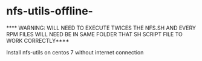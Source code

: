# nfs-utils-offline-


**** WARNING: WILL NEED TO EXECUTE TWICES THE NFS.SH AND EVERY RPM FILES WILL NEED BE IN SAME FOLDER THAT SH SCRIPT FILE TO WORK CORRECTLY****

Install nfs-utils on centos 7 without internet connection

